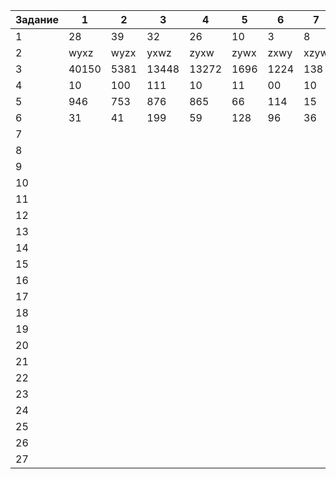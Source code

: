 | Задание | 1 | 2 | 3 | 4 | 5 | 6 | 7 | 8 | 9 | 10 | 11 | 12 | 13 | 14 | 15 | 16 | 17 | 18 | 19 | 20 |
|-|-|-|-|-|-|-|-|-|-|-|-|-|-|-|-|-|-|-|-|-|
| 1 | 28 | 39 | 32 | 26 | 10 | 3 | 8 | 4 | 56 | 26 | 26 | 13 | 12 | 15 | 19 | 77 | 67 | 46 | 44 | 54 |
| 2 | wyxz | wyzx | yxwz | zyxw | zywx | zxwy | xzyw | wzyx | xzyw | xwyz | xwyz | wyxz | wxzy | xywz | zwyx | wzxy | zxyw | zyxw | xyzw | ywxz |
| 3 | 40150 | 5381 | 13448 | 13272 | 1696 | 1224 | 138 | 48 | 7711 | 3694 | 50 | 41 | 15 | 153 | 5368 | 6827 | 1676 | 1361 | 5303 | 3500 |
| 4 | 10 | 100 | 111 | 10 | 11 | 00 | 10 | 000 | 5 | 8 | 9 | 11 | 0101 | 0101 | 0 | 00 | 01 | 01 | 00 | 01 |
| 5 | 946 | 753 | 876 | 865 | 66 | 114 | 15 | 11 | 96 | 102 | 48 | 192 | 149 | 169 | 96 | 106 | 63 | 160 | 130 | 142 |
| 6 | 31 | 41 | 199 | 59 | 128 | 96 | 36 | 46 | 397 | 525 | 252 | 125 | 320 | 360 | 0 | 1 | 5 | 4 | 0 | 1 |
| 7 |  |  |  |  |  |  |  |  |  |  |  |  |  |  |  |  |  |  |  |  |
| 8 |  |  |  |  |  |  |  |  |  |  |  |  |  |  |  |  |  |  |  |  |
| 9 |  |  |  |  |  |  |  |  |  |  |  |  |  |  |  |  |  |  |  |  |
| 10 |  |  |  |  |  |  |  |  |  |  |  |  |  |  |  |  |  |  |  |  |
| 11 |  |  |  |  |  |  |  |  |  |  |  |  |  |  |  |  |  |  |  |  |
| 12 |  |  |  |  |  |  |  |  |  |  |  |  |  |  |  |  |  |  |  |  |
| 13 |  |  |  |  |  |  |  |  |  |  |  |  |  |  |  |  |  |  |  |  |
| 14 |  |  |  |  |  |  |  |  |  |  |  |  |  |  |  |  |  |  |  |  |
| 15 |  |  |  |  |  |  |  |  |  |  |  |  |  |  |  |  |  |  |  |  |
| 16 |  |  |  |  |  |  |  |  |  |  |  |  |  |  |  |  |  |  |  |  |
| 17 |  |  |  |  |  |  |  |  |  |  |  |  |  |  |  |  |  |  |  |  |
| 18 |  |  |  |  |  |  |  |  |  |  |  |  |  |  |  |  |  |  |  |  |
| 19 |  |  |  |  |  |  |  |  |  |  |  |  |  |  |  |  |  |  |  |  |
| 20 |  |  |  |  |  |  |  |  |  |  |  |  |  |  |  |  |  |  |  |  |
| 21 |  |  |  |  |  |  |  |  |  |  |  |  |  |  |  |  |  |  |  |  |
| 22 |  |  |  |  |  |  |  |  |  |  |  |  |  |  |  |  |  |  |  |  |
| 23 |  |  |  |  |  |  |  |  |  |  |  |  |  |  |  |  |  |  |  |  |
| 24 |  |  |  |  |  |  |  |  |  |  |  |  |  |  |  |  |  |  |  |  |
| 25 |  |  |  |  |  |  |  |  |  |  |  |  |  |  |  |  |  |  |  |  |
| 26 |  |  |  |  |  |  |  |  |  |  |  |  |  |  |  |  |  |  |  |  |
| 27 |  |  |  |  |  |  |  |  |  |  |  |  |  |  |  |  |  |  |  |  |
